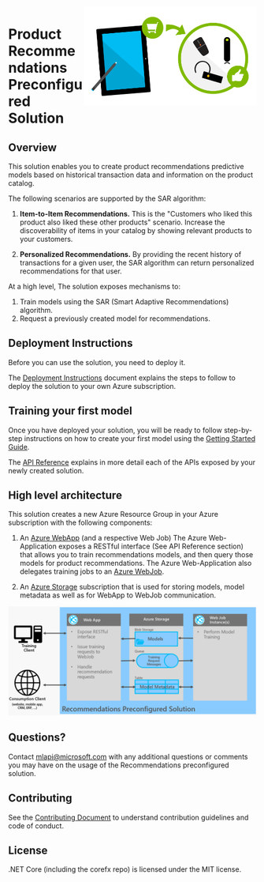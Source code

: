 <img  src="images/logo.png" align="right" height="200px">

# Product Recommendations Preconfigured Solution

## Overview

This solution enables you to create product recommendations predictive models based on historical transaction data and information on the product catalog.

The following scenarios are supported by the SAR algorithm:

1. **Item-to-Item Recommendations.**
This is the "Customers who liked this product also liked these other products" scenario.
Increase the discoverability of items in your catalog by showing relevant products to your customers.

2. **Personalized Recommendations.** By providing the recent history of transactions for a given user, the SAR algorithm can return personalized recommendations for that user. 


At a high level, The solution exposes mechanisms to:
1. Train models using the SAR (Smart Adaptive Recommendations) algorithm. 
2. Request a previously created model for recommendations.


## Deployment Instructions

Before you can use the solution, you need to deploy it. 

The [Deployment Instructions](deployment-instructions.md) document explains the steps to follow to deploy the solution to your own Azure subscription. 

## Training your first model

Once you have deployed your solution, you will be ready to follow step-by-step instructions on how to create your first model using the [Getting Started Guide](getting-started.md).

The [API Reference](api-reference.md) explains in more detail each of the APIs exposed by your newly created solution.

## High level architecture

This solution creates a new Azure Resource Group in your Azure subscription with the following components:

1. An [Azure WebApp](https://azure.microsoft.com/en-us/services/app-service/web/) (and a respective Web Job)
The Azure Web-Application exposes a RESTful interface (See API Reference section) that allows you to train
recommendations models, and then query those models for product recommendations. The Azure Web-Application also
delegates training jobs to an [Azure WebJob](https://docs.microsoft.com/en-us/azure/app-service-web/websites-webjobs-resources).

2. An [Azure Storage](https://azure.microsoft.com/en-us/services/storage) subscription that is used for storing models, 
model metadata as well as for WebApp to WebJob communication.

![Architecture Diagram](images/architecture-diagram.png)

## Questions?

Contact [mlapi@microsoft.com](mailto:mlapi@microsoft.com) with any additional questions or comments you may have on the usage of the Recommendations preconfigured solution.

## Contributing
See the [Contributing Document](contributing.md) to understand contribution guidelines and code of conduct.

## License
.NET Core (including the corefx repo) is licensed under the MIT license.
